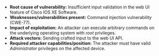 - **Root cause of vulnerability:** Insufficient input validation in the web UI feature of Cisco IOS XE Software.
- **Weaknesses/vulnerabilities present:** Command injection vulnerability (CWE-77).
- **Impact of exploitation:** An attacker can execute arbitrary commands on the underlying operating system with *root* privileges.
- **Attack vectors:** Sending crafted input to the web UI API.
- **Required attacker capabilities/position:** The attacker must have valid *Administrator* privileges on the affected device.
